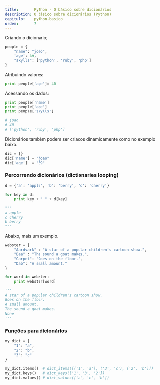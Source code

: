 ```yaml
---
title:       Python - O básico sobre dicionários
description: O básico sobre dicionários (Python)
capitulo:    python-basico
ordem:       7
---
```


Criando o dicionário;

```python
people = {
    "name": "joao",
    "age": 39,
    "skylls": ['python', 'ruby', 'php']
}
```

Atribuindo valores:

```python
print people['age']= 40
```

Acessando os dados:

```python
print people['name']
print people['age']
print people['skylls']

# joao
# 40
# ['python', 'ruby', 'php']
```

Dicionários também podem ser criados dinamicamente como no exemplo baixo.

```python
dic = {}
dic['name'] = "joao"
dic['age']  = "39"
```


### Percorrendo dicionários (dictionaries looping)

```python
d = {'a': 'apple', 'b': 'berry', 'c': 'cherry'}

for key in d:
    print key + " " + d[key]

"""
a apple
c cherry
b berry
"""
```

Abaixo, mais um exemplo.

```python
webster = {
    "Aardvark" : "A star of a popular children's cartoon show.",
    "Baa" : "The sound a goat makes.",
    "Carpet": "Goes on the floor.",
    "Dab": "A small amount."
}

for word in webster:
    print webster[word]

'''
A star of a popular children's cartoon show.
Goes on the floor.
A small amount.
The sound a goat makes.
None
'''
```



### Funções para dicionários

```python
my_dict = {
    "1": "a",
    "2": "b",
    "3": "c"
}

my_dict.items()  # dict_items([('1', 'a'), ('3', 'c'), ('2', 'b')])
my_dict.keys()   # dict_keys(['1', '3', '2'])
my_dict.values() # dict_values(['a', 'c', 'b'])
```